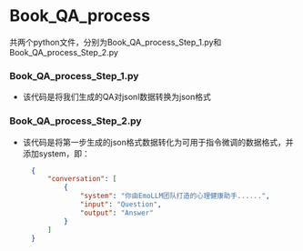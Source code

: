 # Book_QA_process

共两个python文件，分别为Book_QA_process_Step_1.py和Book_QA_process_Step_2.py

### Book_QA_process_Step_1.py

* 该代码是将我们生成的QA对jsonl数据转换为json格式

### Book_QA_process_Step_2.py
* 该代码是将第一步生成的json格式数据转化为可用于指令微调的数据格式，并添加system，即：

  ```json
    {
        "conversation": [
            {
                "system": "你由EmoLLM团队打造的心理健康助手......",
                "input": "Question",
                "output": "Answer"
            }
        ]
    }
```